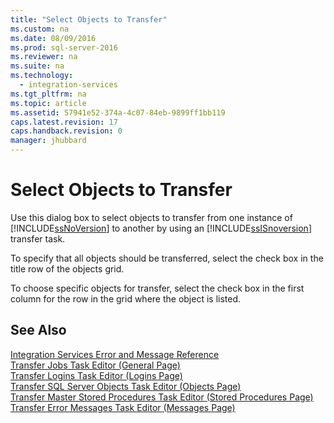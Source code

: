 ```yaml
---
title: "Select Objects to Transfer"
ms.custom: na
ms.date: 08/09/2016
ms.prod: sql-server-2016
ms.reviewer: na
ms.suite: na
ms.technology: 
  - integration-services
ms.tgt_pltfrm: na
ms.topic: article
ms.assetid: 57941e52-374a-4c07-84eb-9899ff1bb119
caps.latest.revision: 17
caps.handback.revision: 0
manager: jhubbard
---
```

# Select Objects to Transfer
Use this dialog box to select objects to transfer from one instance of [!INCLUDE[ssNoVersion](../../Topics/TopicNameContainA/tokens/ssNoVersion_md.md)] to another by using an [!INCLUDE[ssISnoversion](../../Topics/TopicNameContainA/tokens/ssISnoversion_md.md)] transfer task.  
  
 To specify that all objects should be transferred, select the check box in the title row of the objects grid.  
  
 To choose specific objects for transfer, select the check box in the first column for the row in the grid where the object is listed.  
  
## See Also  
 [Integration Services Error and Message Reference](../../Topics/TopicNameNotContainA/Integration-Services-Error-and-Message-Reference.md)   
 [Transfer Jobs Task Editor (General Page)](../../Topics/TopicNameNotContainA/Transfer-Jobs-Task-Editor--General-Page-.md)   
 [Transfer Logins Task Editor (Logins Page)](../../Topics/TopicNameNotContainA/Transfer-Logins-Task-Editor--Logins-Page-.md)   
 [Transfer SQL Server Objects Task Editor (Objects Page)](../../Topics/TopicNameNotContainA/Transfer-SQL-Server-Objects-Task-Editor--Objects-Page-.md)   
 [Transfer Master Stored Procedures Task Editor (Stored Procedures Page)](../../Topics/TopicNameNotContainA/Transfer-Master-Stored-Procedures-Task-Editor--Stored-Procedures-Page-.md)   
 [Transfer Error Messages Task Editor (Messages Page)](../../Topics/TopicNameNotContainA/Transfer-Error-Messages-Task-Editor--Messages-Page-.md)